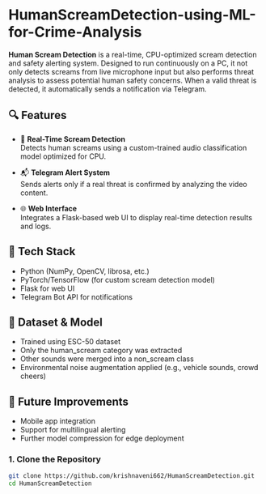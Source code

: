 # HumanScreamDetection-using-ML-for-Crime-Analysis

**Human Scream Detection** is a real-time, CPU-optimized scream detection and safety alerting system. Designed to run continuously on a PC, it not only detects screams from live microphone input but also performs threat analysis to assess potential human safety concerns. When a valid threat is detected, it automatically sends a notification via Telegram.

## 🔍 Features

- 🎤 **Real-Time Scream Detection**  
  Detects human screams using a custom-trained audio classification model optimized for CPU.

- 📬 **Telegram Alert System**  
  Sends alerts only if a real threat is confirmed by analyzing the video content.

- 🌐 **Web Interface**  
  Integrates a Flask-based web UI to display real-time detection results and logs.

## 🧰 Tech Stack

- Python (NumPy, OpenCV, librosa, etc.)
- PyTorch/TensorFlow (for custom scream detection model)
- Flask for web UI
- Telegram Bot API for notifications

## 🧪 Dataset & Model
- Trained using ESC-50 dataset
- Only the human_scream category was extracted
- Other sounds were merged into a non_scream class
- Environmental noise augmentation applied (e.g., vehicle sounds, crowd cheers)

## 🚧 Future Improvements
- Mobile app integration
- Support for multilingual alerting
- Further model compression for edge deployment

### 1. Clone the Repository

```bash
git clone https://github.com/krishnaveni662/HumanScreamDetection.git
cd HumanScreamDetection
